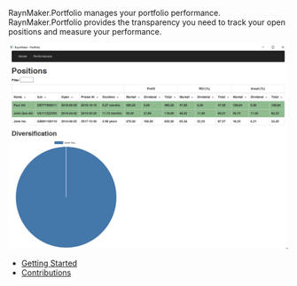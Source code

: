 
RaynMaker.Portfolio manages your portfolio performance. 
RaynMaker.Portfolio provides the transparency you need to track your open positions and 
measure your performance.

![](docs/GettingStarted/Overview.png)

- [Getting Started](docs/GettingStarted/ReadMe.md)
- [Contributions](docs/Development.md)

